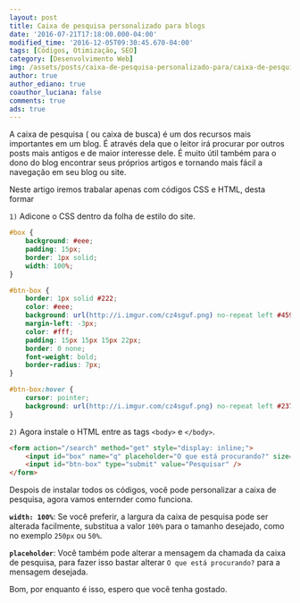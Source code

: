 ```yaml
---
layout: post
title: Caixa de pesquisa personalizado para blogs
date: '2016-07-21T17:18:00.000-04:00'
modified_time: '2016-12-05T09:30:45.670-04:00'
tags: [Códigos, Otimização, SEO]
category: [Desenvolvimento Web]
img: /assets/posts/caixa-de-pesquisa-personalizado-para/caixa-de-pesquisa-personalizado-para.jpg
author: true
author_ediano: true
coauthor_luciana: false
comments: true
ads: true
---
```


A caixa de pesquisa ( ou caixa de busca) é um dos recursos mais importantes em um blog. É através dela que o leitor irá procurar por outros posts mais antigos e de maior interesse dele. É muito útil também para o dono do blog encontrar seus próprios artigos e tornando mais fácil a navegação em seu blog ou site.

Neste artigo iremos trabalar apenas com códigos CSS e HTML, desta formar 

`1)` Adicone o CSS dentro da folha de estilo do site.

```css
#box {
    background: #eee;
    padding: 15px;
    border: 1px solid;
    width: 100%;
}

#btn-box {
    border: 1px solid #222;
    color: #eee;
    background: url(http://i.imgur.com/cz4sguf.png) no-repeat left #4591fa;
    margin-left: -3px;
    color: #fff;
    padding: 15px 15px 15px 22px;
    border: 0 none;
    font-weight: bold;
    border-radius: 7px;
}

#btn-box:hover {
    cursor: pointer;
    background: url(http://i.imgur.com/cz4sguf.png) no-repeat left #2375E6;
}
```

`2)` Agora instale o HTML entre as tags `<body>` e `</body>`.

```html
<form action="/search" method="get" style="display: inline;">
    <input id="box" name="q" placeholder="O que está procurando?" size="50" type="text" />
    <input id="btn-box" type="submit" value="Pesquisar" />
</form>
```

Despois de instalar todos os códigos, você pode personalizar a caixa de pesquisa, agora vamos enternder como funciona.

**`width: 100%`**: Se você preferir, a largura da caixa de pesquisa pode ser alterada facilmente, substitua a valor `100%` para o tamanho desejado, como no exemplo `250px` ou `50%`.

**`placeholder`**: Você também pode alterar a mensagem da chamada da caixa de pesquisa, para fazer isso bastar alterar `O que está procurando?` para a mensagem desejada.

Bom, por enquanto é isso, espero que você tenha gostado.

